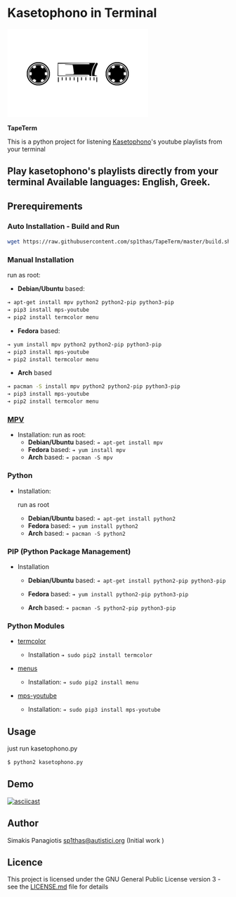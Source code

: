 # Kasetophono in Terminal
![logo](assets/logo.png)

**TapeTerm**

This is a python project for listening [Kasetophono](http://www.kasetophono.com)'s youtube playlists from your terminal

Play kasetophono's playlists directly from your terminal
Available languages: English, Greek.
---

## Prerequirements

### Auto Installation - Build and Run

```bash
wget https://raw.githubusercontent.com/sp1thas/TapeTerm/master/build.sh; sh build.sh
```

### Manual Installation

run as root:

* **Debian/Ubuntu** based:

```bash
➔ apt-get install mpv python2 python2-pip python3-pip
➔ pip3 install mps-youtube
➔ pip2 install termcolor menu
```

* **Fedora** based:

```bash
➔ yum install mpv python2 python2-pip python3-pip
➔ pip3 install mps-youtube
➔ pip2 install termcolor menu
```

* **Arch** based

```bash
➔ pacman -S install mpv python2 python2-pip python3-pip
➔ pip3 install mps-youtube
➔ pip2 install termcolor menu
```

### [MPV](https://mpv.io/)

* Installation:
  run as root:
  * **Debian/Ubuntu** based:
    `➔ apt-get install mpv`
  * **Fedora** based:
    `➔ yum install mpv`
  * **Arch** based:
    `➔ pacman -S mpv`


### Python

* Installation:

  run as root
  * **Debian/Ubuntu** based:
  `➔ apt-get install python2`
  * **Fedora** based:
  `➔ yum install python2`
  * **Arch** based:
  `➔ pacman -S python2`


### PIP \(Python Package Management\)

* Installation

  * **Debian/Ubuntu** based:
    `➔ apt-get install python2-pip python3-pip`

  * **Fedora** based:
    `➔ yum install python2-pip python3-pip`

  * **Arch** based:
    `➔ pacman -S python2-pip python3-pip`


### Python Modules

* [termcolor](https://pypi.python.org/pypi/termcolor)

  * Installation
  `➔ sudo pip2 install termcolor`


* [menus](https://pypi.python.org/pypi/Menus)

  * Installation:
    `➔ sudo pip2 install menu`


* [mps-youtube](https://github.com/mps-youtube/)

  * Installation:
    `➔ sudo pip3 install mps-youtube`

## Usage

just run kasetophono.py

```bash
$ python2 kasetophono.py
```

## Demo
[![asciicast](https://asciinema.org/a/102102.png)](https://asciinema.org/a/102102)

## Author
Simakis Panagiotis [sp1thas@autistici.org](mailto://sp1thas@autistici.org) (Initial work )

## Licence
This project is licensed under the GNU General Public License version 3 - see the [LICENSE.md](LICENSE.md) file for details
